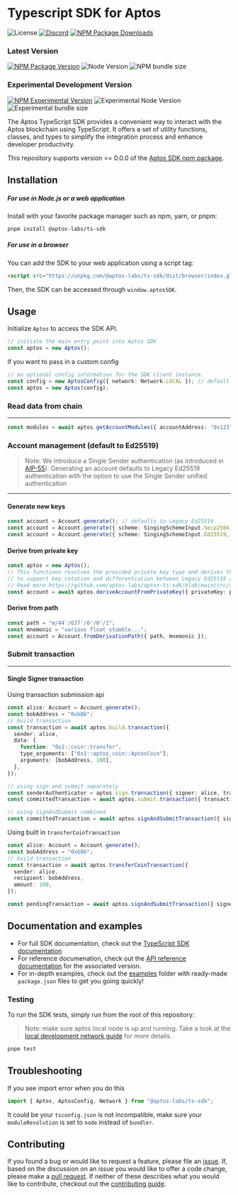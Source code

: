 # Typescript SDK for Aptos

![License][github-license]
[![Discord][discord-image]][discord-url]
[![NPM Package Downloads][npm-image-downloads]][npm-url]

### Latest Version

[![NPM Package Version][npm-image-version]][npm-url]
![Node Version](https://img.shields.io/node/v/%40aptos-labs%2Fts-sdk)
![NPM bundle size](https://img.shields.io/bundlephobia/min/%40aptos-labs/ts-sdk)

### Experimental Development Version

[![NPM Experimental Version](https://img.shields.io/npm/v/%40aptos-labs/ts-sdk/experimental)][experimental-url]
![Experimental Node Version](https://img.shields.io/node/v/%40aptos-labs%2Fts-sdk/experimental)
![Experimental bundle size](https://img.shields.io/bundlephobia/min/%40aptos-labs/ts-sdk/experimental)

The Aptos TypeScript SDK provides a convenient way to interact with the Aptos blockchain using TypeScript. It offers a
set of utility functions, classes, and types to simplify the integration process and enhance developer productivity.

This repository supports version >= 0.0.0 of the [Aptos SDK npm package](https://www.npmjs.com/package/@aptos-labs/ts-sdk).

## Installation

##### For use in Node.js or a web application

Install with your favorite package manager such as npm, yarn, or pnpm:

```bash
pnpm install @aptos-labs/ts-sdk
```

##### For use in a browser

You can add the SDK to your web application using a script tag:

```html
<script src="https://unpkg.com/@aptos-labs/ts-sdk/dist/browser/index.global.js" />
```

Then, the SDK can be accessed through `window.aptosSDK`.

## Usage

Initialize `Aptos` to access the SDK API.

```ts
// initiate the main entry point into Aptos SDK
const aptos = new Aptos();
```

If you want to pass in a custom config

```ts
// an optional config information for the SDK client instance.
const config = new AptosConfig({ network: Network.LOCAL }); // default network is devnet
const aptos = new Aptos(config);
```

### Read data from chain

---

```ts
const modules = await aptos.getAccountModules({ accountAddress: "0x123" });
```

### Account management (default to Ed25519)

> Note: We introduce a Single Sender authentication (as introduced in [AIP-55](https://github.com/aptos-foundation/AIPs/pull/263)). Generating an account defaults to Legacy Ed25519 authentication with the option to use the Single Sender unified authentication

---

#### Generate new keys

```ts
const account = Account.generate(); // defaults to Legacy Ed25519
const account = Account.generate({ scheme: SingingSchemeInput.Secp256k1 }); // Single Sender Secp256k1
const account = Account.generate({ scheme: SingingSchemeInput.Ed25519, legacy: false }); // Single Sender Ed25519
```

#### Derive from private key

```ts
const aptos = new Aptos();
// This functions resolves the provided private key type and derives the public key from it
// to support key rotation and differentiation between Legacy Ed25519 and Unified authentications
// Read more https://github.com/aptos-labs/aptos-ts-sdk/blob/main/src/api/account.ts#L364
const account = await aptos.deriveAccountFromPrivateKey({ privateKey: privateKey });
```

#### Derive from path

```ts
const path = "m/44'/637'/0'/0'/1";
const mnemonic = "various float stumble...";
const account = Account.fromDerivationPath({ path, mnemonic });
```

### Submit transaction

---

#### Single Signer transaction

Using transaction submission api

```ts
const alice: Account = Account.generate();
const bobAddress = "0xb0b";
// build transaction
const transaction = await aptos.build.transaction({
  sender: alice,
  data: {
    function: "0x1::coin::transfer",
    type_arguments: ["0x1::aptos_coin::AptosCoin"],
    arguments: [bobAddress, 100],
  },
});

// using sign and submit separately
const senderAuthenticator = aptos.sign.transaction({ signer: alice, transaction });
const committedTransaction = await aptos.submit.transaction({ transaction, senderAuthenticator });

// using signAndSubmit combined
const committedTransaction = await aptos.signAndSubmitTransaction({ signer: alice, transaction });
```

Using built in `transferCoinTransaction`

```ts
const alice: Account = Account.generate();
const bobAddress = "0xb0b";
// build transaction
const transaction = await aptos.transferCoinTransaction({
  sender: alice,
  recipient: bobAddress,
  amount: 100,
});

const pendingTransaction = await aptos.signAndSubmitTransaction({ signer: alice, transaction });
```

## Documentation and examples

- For full SDK documentation, check out the [TypeScript SDK documentation](https://aptos.dev/sdks/ts-sdk-v2/)
- For reference documenation, check out the [API reference documentation](https://aptos-labs.github.io/aptos-ts-sdk/) for the associated version.
- For in-depth examples, check out the [examples](./examples) folder with ready-made `package.json` files to get you going quickly!

### Testing

To run the SDK tests, simply run from the root of this repository:

> Note: make sure aptos local node is up and running. Take a look at the [local development network guide](https://aptos.dev/guides/local-development-network/) for more details.

```bash
pnpm test
```

## Troubleshooting

If you see import error when you do this

```typescript
import { Aptos, AptosConfig, Network } from "@aptos-labs/ts-sdk";
```

It could be your `tsconfig.json` is not incompatible, make sure your `moduleResolution` is set to `node` instead of `bundler`.

## Contributing

If you found a bug or would like to request a feature, please file an [issue](https://github.com/aptos-labs/aptos-ts-sdk/issues/new/choose).
If, based on the discussion on an issue you would like to offer a code change, please make a [pull request](https://github.com/aptos-labs/aptos-ts-sdk/CONTRIBUTING.md).
If neither of these describes what you would like to contribute, checkout out the [contributing guide](https://github.com/aptos-labs/aptos-ts-sdk/CONTRIBUTING.md).

[npm-image-version]: https://img.shields.io/npm/v/%40aptos-labs%2Fts-sdk.svg
[npm-image-downloads]: https://img.shields.io/npm/dm/%40aptos-labs%2Fts-sdk.svg
[npm-url]: https://npmjs.org/package/@aptos-labs/ts-sdk
[experimental-url]: https://www.npmjs.com/package/@aptos-labs/ts-sdk/v/experimental
[discord-image]: https://img.shields.io/discord/945856774056083548?label=Discord&logo=discord&style=flat~~~~
[discord-url]: https://discord.gg/aptosnetwork
[github-license]: https://img.shields.io/github/license/aptos-labs/aptos-ts-sdk
[discord-url]: https://discord.gg/aptosnetwork
